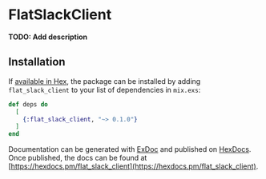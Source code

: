 # FlatSlackClient

**TODO: Add description**

## Installation

If [available in Hex](https://hex.pm/docs/publish), the package can be installed
by adding `flat_slack_client` to your list of dependencies in `mix.exs`:

```elixir
def deps do
  [
    {:flat_slack_client, "~> 0.1.0"}
  ]
end
```

Documentation can be generated with [ExDoc](https://github.com/elixir-lang/ex_doc)
and published on [HexDocs](https://hexdocs.pm). Once published, the docs can
be found at [https://hexdocs.pm/flat_slack_client](https://hexdocs.pm/flat_slack_client).


